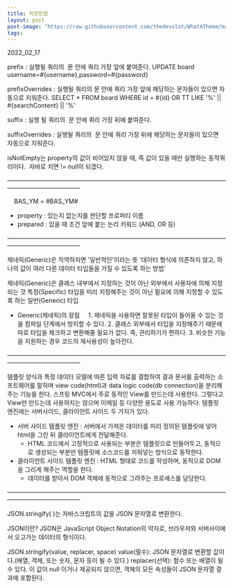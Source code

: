 ```yaml
---
title: 미르인컴
layout: post
post-image: "https://raw.githubusercontent.com/thedevslot/WhatATheme/master/assets/images/SamplePost.png?token=AHMQUEPC4IFADOF5VG4QVN26Z64GG"
tags:
---
```

2022_02_17

prefix : 실행될 쿼리의 <trim> 문 안에 쿼리 가장 앞에 붙여준다.
UPDATE board <trim prefix="SET"> username=#{username},password=#{password}</trim>

prefixOverrides : 실행될 쿼리의 <trim> 문 안에 쿼리 가장 앞에 해당하는 문자들이 있으면 자동으로 지워준다.
SELECT * FROM board WHERE id = #{id} 
<trim prefixOverrides="OR">OR TT LIKE '%' || #{searchContent} || '%' </trim>

suffix : 실행 될 쿼리의 <trim> 문 안에 쿼리 가장 뒤에 붙여준다.
<trim suffix=")"></trim>

suffixOverrides : 실행될 쿼리의 <trim> 문 안에 쿼리 가장 뒤에 해당하는 문자들이 있으면 자동으로 지워준다.
<trim suffixOverrides=","></trim>

isNotEmpty는 property의 값이 비어있지 않을 때, 즉 값이 있을 때만 실행하는 동적쿼리이다. 
자바로 치면 != null이 되겠다.

————————————————————————————————————————————————

<isNotEmpty prepend="AND" property="BAS_YM">
    BAS_YM = #BAS_YM#
</isNotEmpty>

* property : 있는지 없는지를 판단할 프로퍼티 이름
* prepared : 있을 때 조건 앞에 붙는 논리 키워드 (AND, OR 등)

————————————————————————————————————————————————

제네릭(Generic)은 직역하자면 '일반적인'이라는 뜻
 '데이터 형식에 의존하지 않고, 하나의 값이 여러 다른 데이터 타입들을 가질 수 있도록 하는 방법'

제네릭(Generic)은 클래스 내부에서 지정하는 것이 아닌 외부에서 사용자에 의해 지정되는 것
특정(Specific) 타입을 미리 지정해주는 것이 아닌 필요에 의해 지정할 수 있도록 하는 일반(Generic) 타입

* Generic(제네릭)의 장점
 
 
1. 제네릭을 사용하면 잘못된 타입이 들어올 수 있는 것을 컴파일 단계에서 방지할 수 있다.
2. 클래스 외부에서 타입을 지정해주기 때문에 따로 타입을 체크하고 변환해줄 필요가 없다. 즉, 관리하기가 편하다.
3. 비슷한 기능을 지원하는 경우 코드의 재사용성이 높아진다.

————————————————————————————————————————————————


템플릿 양식과 특정 데이터 모델에 따른 입력 자료를 결합하여 결과 문서를 출력하는 소프트웨어를 말하며 view code(html)과 data logic code(db connection)을 분리해주는 기능을 한다.
스프링 MVC에서 주로 동적인 View를 만드는데 사용한다. 그렇다고 View만 만드는데 사용하지는 않으며 이메일 등 다양한 용도로 사용 가능하다.
템플릿 엔진에는 서버사이드, 클라이언트 사이드 두 가지가 있다.
* 서버 사이드 템플릿 엔진 : 서버에서 가져온 데이터를 미리 정의된 템플릿에 넣어 html을 그린 뒤 클라이언트에게 전달해준다.
    * HTML 코드에서 고정적으로 사용되는 부분은 템플릿으로 만들어두고, 동적으로 생성되는 부분만 템플릿에 소스코드를 끼워넣는 방식으로 동작한다.
* 클라이언트 사이드 템플릿 엔진 : HTML 형태로 코드를 작성하며, 동적으로 DOM을 그리게 해주는 역할을 한다.
    * 데이터를 받아서 DOM 객체에 동적으로 그려주는 프로세스를 담당한다.


————————————————————————————————————————————————

JSON.stringify( )는 자바스크립트의 값을 JSON 문자열로 변환한다.

JSON이란?
JSON은 JavaScript Object Notation의 약자로, 브라우저와 서버사이에서 오고가는 데이터의 형식이다.

JSON.stringify(value, replacer, space)
value(필수): JSON 문자열로 변환할 값이다.(배열, 객체, 또는 숫자, 문자 등이 될 수 있다.)
replacer(선택): 함수 또는 배열이 될 수 있다. 이 값이 null 이거나 제공되지 않으면, 객체의 모든 속성들이 JSON 문자열 결과에 포함된다.







